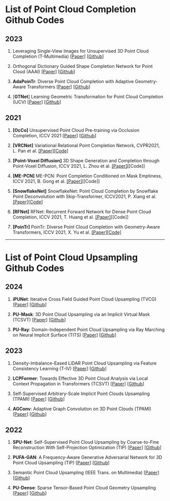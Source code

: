 # List of Point Cloud Completion Github Codes
## 2023
1. Leveraging Single-View Images for Unsupervised 3D Point Cloud Completion (T-Multimedia) [[Paper](https://ieeexplore.ieee.org/document/10349937)] [[Github](https://github.com/ltwu6/cross-pcc)]

1.  Orthogonal Dictionary Guided Shape Completion Network for Point Cloud (AAAI) [[Paper](https://ojs.aaai.org/index.php/AAAI/article/view/27845)] [[Github](https://github.com/corecai163/ODGNet)]

1. **AdaPoinTr**: Diverse Point Cloud Completion with Adaptive Geometry-Aware Transformers [[Paper](https://ieeexplore.ieee.org/document/10232862)] [[Github](https://github.com/yuxumin/PoinTr)]

1. [**GTNet**] Learning Geometric Transformation for Point Cloud Completion (IJCV) [[Paper](https://link.springer.com/article/10.1007/s11263-023-01820-y)] [[Github](https://github.com/aipixel/GTNet)]


## 2021
1. **[OcCo]** Unsupervised Point Cloud Pre-training via Occlusion Completion, ICCV 2021 [[Paper](https://openaccess.thecvf.com/content/ICCV2021/papers/Wang_Unsupervised_Point_Cloud_Pre-Training_via_Occlusion_Completion_ICCV_2021_paper.pdf)] [[Github](https://github.com/hansen7/OcCo)]

1. **[VRCNet]** Variational Relational Point Completion Network, CVPR2021, L. Pan et al. [[Paper]](https://arxiv.org/abs/2104.10154)[[Code]](https://github.com/paul007pl/VRCNet)

1. **[Point-Voxel Diffusion]** 3D Shape Generation and Completion through Point-Voxel Diffusion, ICCV 2021, L. Zhou et al. [[Paper]](https://openaccess.thecvf.com/content/ICCV2021/papers/Zhou_3D_Shape_Generation_and_Completion_Through_Point-Voxel_Diffusion_ICCV_2021_paper.pdf)[[Code]]

1. **[ME-PCN]** ME-PCN: Point Completion Conditioned on Mask Emptiness, ICCV 2021, B. Gong et al. [[Paper]](https://openaccess.thecvf.com/content/ICCV2021/papers/Gong_ME-PCN_Point_Completion_Conditioned_on_Mask_Emptiness_ICCV_2021_paper.pdf)[[Code]]

1. **[SnowflakeNet]** SnowflakeNet: Point Cloud Completion by Snowflake Point Deconvolution with Skip-Transformer, ICCV2021, P. Xiang et al. [[Paper]](https://arxiv.org/abs/2108.04444)[[Code]](https://github.com/AllenXiangX/SnowflakeNet)

1. **[RFNet]** RFNet: Recurrent Forward Network for Dense Point Cloud Completion, ICCV 2021, T. Huang et al. [[Paper]](https://openaccess.thecvf.com/content/ICCV2021/papers/Huang_RFNet_Recurrent_Forward_Network_for_Dense_Point_Cloud_Completion_ICCV_2021_paper.pdf)[[Code]]

1. **[PoinTr]** PoinTr: Diverse Point Cloud Completion with Geometry-Aware Transformers, ICCV 2021, X. Yu et al. [[Paper]](https://arxiv.org/abs/2108.08839)[[Code]](https://github.com/yuxumin/PoinTr)

---
# List of Point Cloud Upsampling Github Codes

## 2024
1. **iPUNet**: Iterative Cross Field Guided Point Cloud Upsampling (TVCG) [[Paper](https://ieeexplore.ieee.org/document/10288350)] [[Github](https://github.com/GSW-D/iPUNet)]

1. **PU-Mask**: 3D Point Cloud Upsampling via an Implicit Virtual Mask (TCSVT) [[Paper](https://ieeexplore.ieee.org/document/10445295/)] [[Github](https://github.com/liuhaoyun/PU-Mask)]

1. **PU-Ray**: Domain-Independent Point Cloud Upsampling via Ray Marching on Neural Implicit Surface (TITS) [[Paper](https://ieeexplore.ieee.org/document/10508258)] [[Github](https://github.com/sum1lim/PU-Ray)]

## 2023
1. Density-Imbalance-Eased LiDAR Point Cloud Upsampling via Feature Consistency Learning (T-IV) [[Paper](https://ieeexplore.ieee.org/document/9743721)] [[Github](https://github.com/nycu-acm/Density-Imbalance-Eased)]

1. **LCPFormer**: Towards Effective 3D Point Cloud Analysis via Local Context Propagation in Transformers (TCSVT) [[Paper](https://ieeexplore.ieee.org/document/10049597)] [[Github](https://github.com/zhh6425/LocalContextPropagation)]

1. Self-Supervised Arbitrary-Scale Implicit Point Clouds Upsampling (TPAMI) [[Paper](https://ieeexplore.ieee.org/document/10159515)] [[Github](https://github.com/xnowbzhao/sapcu)]

1. **AGConv**: Adaptive Graph Convolution on 3D Point Clouds (TPAMI) [[Paper](https://ieeexplore.ieee.org/document/10024001)] [[Github](https://github.com/hrzhou2/AdaptConv-master)]


## 2022
1. **SPU-Net**: Self-Supervised Point Cloud Upsampling by Coarse-to-Fine Reconstruction With Self-Projection Optimization (TIP) [[Paper](https://ieeexplore.ieee.org/document/9794769)] [[Github](https://github.com/liuxinhai/SPU-Net)]

1. **PUFA-GAN**: A Frequency-Aware Generative Adversarial Network for 3D Point Cloud Upsampling (TIP) [[Paper](https://ieeexplore.ieee.org/document/9961237)] [[Github](https://github.com/yuanhui0325/PUFA-GAN)]

1. Semantic Point Cloud Upsampling (IEEE Trans. on Multimedia) [[Paper](https://ieeexplore.ieee.org/document/9738472)] [[Github](https://github.com/yuanhui0325/PUFA-GAN)]

1. **PU-Dense**: Sparse Tensor-Based Point Cloud Geometry Upsampling [[Paper](https://ieeexplore.ieee.org/document/9794916)] [[Github](https://github.com/aniqueakhtar/PointCloudUpsampling)]